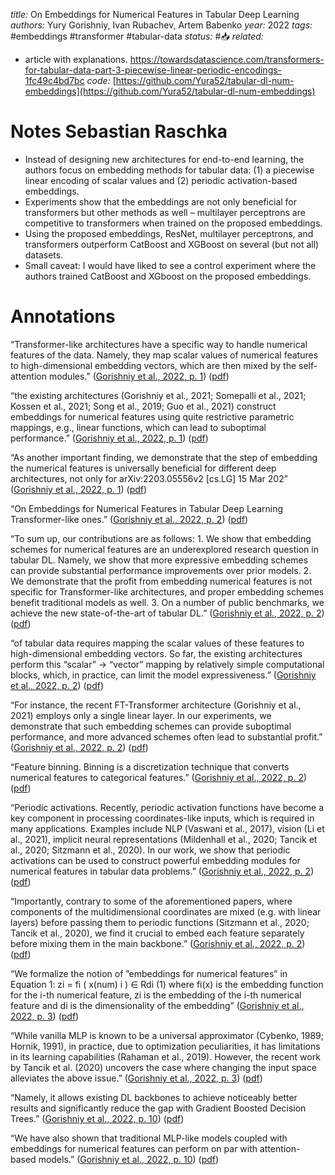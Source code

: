 *title:* On Embeddings for Numerical Features in Tabular Deep Learning
*authors:* Yury Gorishniy, Ivan Rubachev, Artem Babenko
*year:* 2022
*tags:* #embeddings #transformer #tabular-data
*status:* #📥
*related:*
- article with explanations. https://towardsdatascience.com/transformers-for-tabular-data-part-3-piecewise-linear-periodic-encodings-1fc49c4bd7bc
*code:* [https://github.com/Yura52/tabular-dl-num-embeddings](https://github.com/Yura52/tabular-dl-num-embeddings)
# Notes Sebastian Raschka
-   Instead of designing new architectures for end-to-end learning, the authors focus on embedding methods for tabular data: (1) a piecewise linear encoding of scalar values and (2) periodic activation-based embeddings.
-   Experiments show that the embeddings are not only beneficial for transformers but other methods as well – multilayer perceptrons are competitive to transformers when trained on the proposed embeddings.
-   Using the proposed embeddings, ResNet, multilayer perceptrons, and transformers outperform CatBoost and XGBoost on several (but not all) datasets.
-   Small caveat: I would have liked to see a control experiment where the authors trained CatBoost and XGboost on the proposed embeddings.

# Annotations

“Transformer-like architectures have a specific way to handle numerical features of the data. Namely, they map scalar values of numerical features to high-dimensional embedding vectors, which are then mixed by the self-attention modules.” ([Gorishniy et al., 2022, p. 1](zotero://select/library/items/V9AJAB5T)) ([pdf](zotero://open-pdf/library/items/YMZCLKEQ?page=1&annotation=NINXYJZY))

“the existing architectures (Gorishniy et al., 2021; Somepalli et al., 2021; Kossen et al., 2021; Song et al., 2019; Guo et al., 2021) construct embeddings for numerical features using quite restrictive parametric mappings, e.g., linear functions, which can lead to suboptimal performance.” ([Gorishniy et al., 2022, p. 1](zotero://select/library/items/V9AJAB5T)) ([pdf](zotero://open-pdf/library/items/YMZCLKEQ?page=1&annotation=MFFC6S4Z))

“As another important finding, we demonstrate that the step of embedding the numerical features is universally beneficial for different deep architectures, not only for arXiv:2203.05556v2 [cs.LG] 15 Mar 202” ([Gorishniy et al., 2022, p. 1](zotero://select/library/items/V9AJAB5T)) ([pdf](zotero://open-pdf/library/items/YMZCLKEQ?page=1&annotation=7CKCYKGR))

“On Embeddings for Numerical Features in Tabular Deep Learning Transformer-like ones.” ([Gorishniy et al., 2022, p. 2](zotero://select/library/items/V9AJAB5T)) ([pdf](zotero://open-pdf/library/items/YMZCLKEQ?page=2&annotation=9QIH6IRL))

“To sum up, our contributions are as follows: 1. We show that embedding schemes for numerical features are an underexplored research question in tabular DL. Namely, we show that more expressive embedding schemes can provide substantial performance improvements over prior models. 2. We demonstrate that the profit from embedding numerical features is not specific for Transformer-like architectures, and proper embedding schemes benefit traditional models as well. 3. On a number of public benchmarks, we achieve the new state-of-the-art of tabular DL.” ([Gorishniy et al., 2022, p. 2](zotero://select/library/items/V9AJAB5T)) ([pdf](zotero://open-pdf/library/items/YMZCLKEQ?page=2&annotation=UI5Y5QHM))

“of tabular data requires mapping the scalar values of these features to high-dimensional embedding vectors. So far, the existing architectures perform this “scalar” → “vector” mapping by relatively simple computational blocks, which, in practice, can limit the model expressiveness.” ([Gorishniy et al., 2022, p. 2](zotero://select/library/items/V9AJAB5T)) ([pdf](zotero://open-pdf/library/items/YMZCLKEQ?page=2&annotation=T2YTSPF2))

“For instance, the recent FT-Transformer architecture (Gorishniy et al., 2021) employs only a single linear layer. In our experiments, we demonstrate that such embedding schemes can provide suboptimal performance, and more advanced schemes often lead to substantial profit.” ([Gorishniy et al., 2022, p. 2](zotero://select/library/items/V9AJAB5T)) ([pdf](zotero://open-pdf/library/items/YMZCLKEQ?page=2&annotation=XSUAFFCC))

“Feature binning. Binning is a discretization technique that converts numerical features to categorical features.” ([Gorishniy et al., 2022, p. 2](zotero://select/library/items/V9AJAB5T)) ([pdf](zotero://open-pdf/library/items/YMZCLKEQ?page=2&annotation=9BSQITEB))

“Periodic activations. Recently, periodic activation functions have become a key component in processing coordinates-like inputs, which is required in many applications. Examples include NLP (Vaswani et al., 2017), vision (Li et al., 2021), implicit neural representations (Mildenhall et al., 2020; Tancik et al., 2020; Sitzmann et al., 2020). In our work, we show that periodic activations can be used to construct powerful embedding modules for numerical features in tabular data problems.” ([Gorishniy et al., 2022, p. 2](zotero://select/library/items/V9AJAB5T)) ([pdf](zotero://open-pdf/library/items/YMZCLKEQ?page=2&annotation=7I8I5FY6))

“Importantly, contrary to some of the aforementioned papers, where components of the multidimensional coordinates are mixed (e.g. with linear layers) before passing them to periodic functions (Sitzmann et al., 2020; Tancik et al., 2020), we find it crucial to embed each feature separately before mixing them in the main backbone.” ([Gorishniy et al., 2022, p. 2](zotero://select/library/items/V9AJAB5T)) ([pdf](zotero://open-pdf/library/items/YMZCLKEQ?page=2&annotation=3MJWVU9F))

“We formalize the notion of ”embeddings for numerical features” in Equation 1: zi = fi ( x(num) i ) ∈ Rdi (1) where fi(x) is the embedding function for the i-th numerical feature, zi is the embedding of the i-th numerical feature and di is the dimensionality of the embedding” ([Gorishniy et al., 2022, p. 3](zotero://select/library/items/V9AJAB5T)) ([pdf](zotero://open-pdf/library/items/YMZCLKEQ?page=3&annotation=FFCWQQQY))

“While vanilla MLP is known to be a universal approximator (Cybenko, 1989; Hornik, 1991), in practice, due to optimization peculiarities, it has limitations in its learning capabilities (Rahaman et al., 2019). However, the recent work by Tancik et al. (2020) uncovers the case where changing the input space alleviates the above issue.” ([Gorishniy et al., 2022, p. 3](zotero://select/library/items/V9AJAB5T)) ([pdf](zotero://open-pdf/library/items/YMZCLKEQ?page=3&annotation=BREYEZN8))

“Namely, it allows existing DL backbones to achieve noticeably better results and significantly reduce the gap with Gradient Boosted Decision Trees.” ([Gorishniy et al., 2022, p. 10](zotero://select/library/items/V9AJAB5T)) ([pdf](zotero://open-pdf/library/items/YMZCLKEQ?page=10&annotation=DBBANJNW))

“We have also shown that traditional MLP-like models coupled with embeddings for numerical features can perform on par with attention-based models.” ([Gorishniy et al., 2022, p. 10](zotero://select/library/items/V9AJAB5T)) ([pdf](zotero://open-pdf/library/items/YMZCLKEQ?page=10&annotation=45RQWPSH))